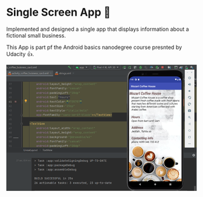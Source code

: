 # Single Screen App :iphone:
Implemented and designed a single app that displays information about a fictional small business.

This App is part pf the Android basics nanodegree course presnted by Udacity  :+1:.


![screenshot](https://github.com/abeerqqq/SingleScreenApp/blob/main/Picture4.png)



